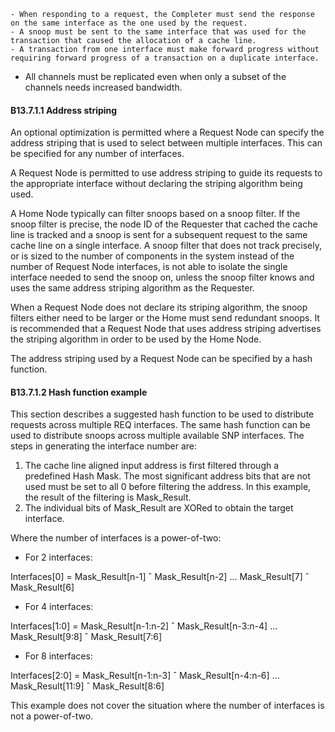     - When responding to a request, the Completer must send the response on the same interface as the one used by the request.
    - A snoop must be sent to the same interface that was used for the transaction that caused the allocation of a cache line.
    - A transaction from one interface must make forward progress without requiring forward progress of a transaction on a duplicate interface.

- All channels must be replicated even when only a subset of the channels needs increased bandwidth.

#### B13.7.1.1 Address striping

An optional optimization is permitted where a Request Node can specify the address striping that is used to select between multiple interfaces. This can be specified for any number of interfaces.

A Request Node is permitted to use address striping to guide its requests to the appropriate interface without declaring the striping algorithm being used.

A Home Node typically can filter snoops based on a snoop filter. If the snoop filter is precise, the node ID of the Requester that cached the cache line is tracked and a snoop is sent for a subsequent request to the same cache line on a single interface. A snoop filter that does not track precisely, or is sized to the number of components in the system instead of the number of Request Node interfaces, is not able to isolate the single interface needed to send the snoop on, unless the snoop filter knows and uses the same address striping algorithm as the Requester.

When a Request Node does not declare its striping algorithm, the snoop filters either need to be larger or the Home must send redundant snoops. It is recommended that a Request Node that uses address striping advertises the striping algorithm in order to be used by the Home Node.

The address striping used by a Request Node can be specified by a hash function.

#### B13.7.1.2 Hash function example

This section describes a suggested hash function to be used to distribute requests across multiple REQ interfaces. The same hash function can be used to distribute snoops across multiple available SNP interfaces. The steps in generating the interface number are:

1. The cache line aligned input address is first filtered through a predefined Hash Mask. The most significant address bits that are not used must be set to all 0 before filtering the address. In this example, the result of the filtering is Mask\_Result.
2. The individual bits of Mask\_Result are XORed to obtain the target interface.

Where the number of interfaces is a power-of-two:

- For 2 interfaces:

Interfaces[0] = Mask\_Result[n-1] ˆ Mask\_Result[n-2] ... Mask\_Result[7] ˆ Mask\_Result[6]

- For 4 interfaces:

Interfaces[1:0] = Mask\_Result[n-1:n-2] ˆ Mask\_Result[n-3:n-4] ... Mask\_Result[9:8] ˆ Mask\_Result[7:6]

- For 8 interfaces:

Interfaces[2:0] = Mask\_Result[n-1:n-3] ˆ Mask\_Result[n-4:n-6] ... Mask\_Result[11:9] ˆ Mask\_Result[8:6]

This example does not cover the situation where the number of interfaces is not a power-of-two.